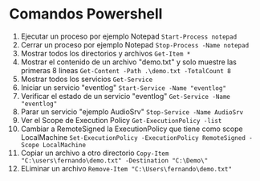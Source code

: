 # Comandos Powershell
1. Ejecutar un proceso por ejemplo Notepad
`Start-Process notepad`
2.  Cerrar un proceso por ejemplo Notepad
`Stop-Process -Name notepad`
3. Mostrar todos los directorios y archivos
`Get-Item *`
4. Mostrar el contenido de un archivo "demo.txt" y solo muestre las primeras 8 lineas
`Get-Content -Path .\demo.txt -TotalCount 8`
5. Mostrar todos los servicios
`Get-Service`
6. Iniciar un servicio "eventlog"
`Start-Service -Name "eventlog"`
7. Verificar el estado de un servicio "eventlog"
`Get-Service -Name "eventlog"`
8. Parar un servicio "ejemplo AudioSrv"
`Stop-Service -Name AudioSrv`
9. Ver el Scope de Execution Policy
`Get-ExecutionPolicy -list`
10. Cambiar a RemoteSigned la ExecutionPolicy que tiene como scope LocalMachine
`Set-ExecutionPolicy -ExecutionPolicy RemoteSigned -Scope LocalMachine`
11. Copiar un archivo a otro directorio
`Copy-Item "C:\users\fernando\demo.txt" -Destination "C:\Demo\"`
12. ELiminar un archivo
`Remove-Item "C:\Users\fernando\demo.txt"`
